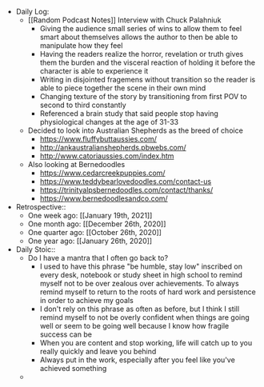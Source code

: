 - Daily Log:
    - [[Random Podcast Notes]] Interview with Chuck Palahniuk
        - Giving the audience small series of wins to allow them to feel smart about themselves allows the author to then be able to manipulate how they feel
        - Having the readers realize the horror, revelation or truth gives them the burden and the visceral reaction of holding it before the character is able to experience it
        - Writing in disjointed fragemens without transition so the reader is able to piece together the scene in their own mind
        - Changing texture of the story by transitioning from first POV to second to third constantly
        - Referenced a brain study that said people stop having physiological changes at the age of 31-33
    - Decided to look into Australian Shepherds as the breed of choice
        - https://www.fluffybuttaussies.com/
        - http://ankaustralianshepherds.pbwebs.com/
        - http://www.catoriaussies.com/index.htm
    - Also looking at Bernedoodles
        - https://www.cedarcreekpuppies.com/
        - https://www.teddybearlovedoodles.com/contact-us
        - https://trinityalpsbernedoodles.com/contact/thanks/
        - https://www.bernedoodlesandco.com/
- Retrospective::
    - One week ago: [[January 19th, 2021]]
    - One month ago: [[December 26th, 2020]]
    - One quarter ago: [[October 26th, 2020]]
    - One year ago: [[January 26th, 2020]]
- Daily Stoic::
    - Do I have a mantra that I often go back to?
        - I used to have this phrase "be humble, stay low" inscribed on every desk, notebook or study sheet in high school to remind myself not to be over zealous over achievements. To always remind myself to return to the roots of hard work and persistence in order to achieve my goals
        - I don't rely on this phrase as often as before, but I think I still remind myself to not be overly confident when things are going well or seem to be going well because I know how fragile success can be
        - When you are content and stop working, life will catch up to you really quickly and leave you behind
        - Always put in the work, especially after you feel like you've achieved something
    -
